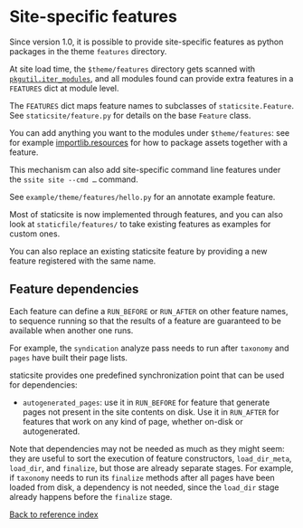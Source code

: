 # Site-specific features

Since version 1.0, it is possible to provide site-specific features as python
packages in the theme `features` directory.

At site load time, the `$theme/features` directory gets scanned with
[`pkgutil.iter_modules`](https://docs.python.org/3/library/pkgutil.html#pkgutil.iter_modules),
and all modules found can provide extra features in a `FEATURES` dict at module level.

The `FEATURES` dict maps feature names to subclasses of `staticsite.Feature`.
See `staticsite/feature.py` for details on the base `Feature` class.

You can add anything you want to the modules under `$theme/features`: see for
example [importlib.resources](https://docs.python.org/3/library/importlib.html#module-importlib.resources)
for how to package assets together with a feature.

This mechanism can also add site-specific command line features under the
`ssite site --cmd …` command.

See `example/theme/features/hello.py` for an annotate example feature.

Most of staticsite is now implemented through features, and you can also look
at `staticfile/features/` to take existing features as examples for custom
ones.

You can also replace an existing staticsite feature by providing a new feature
registered with the same name.


## Feature dependencies

Each feature can define a `RUN_BEFORE` or `RUN_AFTER` on other feature names,
to sequence running so that the results of a feature are guaranteed to be
available when another one runs.

For example, the `syndication` analyze pass needs to run after `taxonomy` and
`pages` have built their page lists.

staticsite provides one predefined synchronization point that can be used for
dependencies:

* `autogenerated_pages`: use it in `RUN_BEFORE` for feature that generate pages
  not present in the site contents on disk. Use it in `RUN_AFTER` for features
  that work on any kind of page, whether on-disk or autogenerated.

Note that dependencies may not be needed as much as they might seem: they are
useful to sort the execution of feature constructors, `load_dir_meta`,
`load_dir`, and `finalize`, but those are already separate stages. For example,
if `taxonomy` needs to run its `finalize` methods after all pages have been
loaded from disk, a dependency is not needed, since the `load_dir` stage
already happens before the `finalize` stage.

[Back to reference index](README.md)
